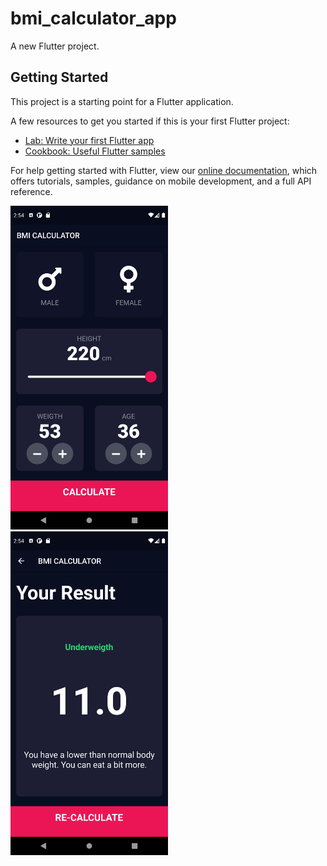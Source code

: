 # bmi_calculator_app

A new Flutter project.

## Getting Started

This project is a starting point for a Flutter application.

A few resources to get you started if this is your first Flutter project:

- [Lab: Write your first Flutter app](https://flutter.dev/docs/get-started/codelab)
- [Cookbook: Useful Flutter samples](https://flutter.dev/docs/cookbook)

For help getting started with Flutter, view our
[online documentation](https://flutter.dev/docs), which offers tutorials,
samples, guidance on mobile development, and a full API reference.

<img src="https://github.com/johnlope/flutter-practice/blob/master/BMI/screen_1.png" data-canonical-src="https://github.com/johnlope/flutter-practice/blob/master/BMI/screen_1.png" width="50%" height="50%" />

<img src="https://github.com/johnlope/flutter-practice/blob/master/BMI/screen_2.png" data-canonical-src="https://github.com/johnlope/flutter-practice/blob/master/BMI/screen_2.png" width="50%" height="50%" />